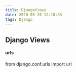 ```yaml
---
title: DjangoViews
date: 2020-05-20 12:18:33
tags: Django
---
```

## Django Views
#### urls
from django.conf.urls import url